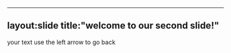 ----
layout:slide
title:"welcome to our second slide!"
----
your text
use the left arrow to go back
